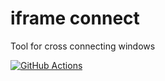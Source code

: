 # iframe connect
Tool for cross connecting windows

[![GitHub Actions](https://github.com/Scrum/iframe-connect/workflows/GitHub%20Actions/badge.svg)](https://github.com/Scrum/iframe-connect/actions?query=workflow%3A%22GitHub+Actions%22)
